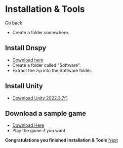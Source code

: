 # Installation & Tools
[Go back](UnityModding.md)
- Create a folder somewhere.
## Install Dnspy
- [Download here](https://github.com/dnSpy/dnSpy/releases/)
- Create a folder called "Software".
- Extract the zip into the Software folder.
## Install Unity
- [Download Unity 2022.3.7f1](https://unity.com/releases/editor/whats-new/2022.3.7)
## Download a sample game
- [Download Here](Build.zip)
- Play the game if you want

**Congratulations you finished Installation & Tools**
[Next](Looking_Architecture.md)